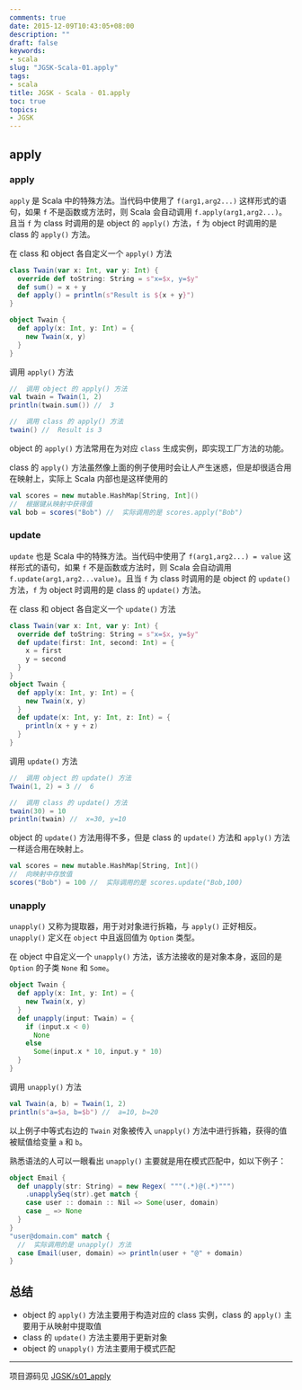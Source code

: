 ```yaml
---
comments: true
date: 2015-12-09T10:43:05+08:00
description: ""
draft: false
keywords:
- scala
slug: "JGSK-Scala-01.apply"
tags:
- scala
title: JGSK - Scala - 01.apply
toc: true
topics:
- JGSK
---
```


## apply

### apply

`apply` 是 Scala 中的特殊方法。当代码中使用了 `f(arg1,arg2...)` 这样形式的语句，如果 `f` 不是函数或方法时，则 Scala 会自动调用 `f.apply(arg1,arg2...)`。且当 `f` 为 class 时调用的是 object 的 `apply()` 方法，`f` 为 object 时调用的是 class 的 `apply()` 方法。

<!--more-->


在 class 和 object 各自定义一个 `apply()` 方法

```scala
class Twain(var x: Int, var y: Int) {
  override def toString: String = s"x=$x, y=$y"
  def sum() = x + y
  def apply() = println(s"Result is ${x + y}")
}

object Twain {
  def apply(x: Int, y: Int) = {
    new Twain(x, y)
  }
}
```

调用 `apply()` 方法

```scala
//  调用 object 的 apply() 方法
val twain = Twain(1, 2)
println(twain.sum()) //  3

//  调用 class 的 apply() 方法
twain() //  Result is 3
```

object 的 `apply()` 方法常用在为对应 `class` 生成实例，即实现工厂方法的功能。

class 的 `apply()` 方法虽然像上面的例子使用时会让人产生迷惑，但是却很适合用在映射上，实际上  Scala 内部也是这样使用的

```scala
val scores = new mutable.HashMap[String, Int]()
//  根据键从映射中获得值
val bob = scores("Bob") //  实际调用的是 scores.apply("Bob")
```


### update

`update` 也是 Scala 中的特殊方法。当代码中使用了 `f(arg1,arg2...) = value` 这样形式的语句，如果 `f` 不是函数或方法时，则 Scala 会自动调用 `f.update(arg1,arg2...value)`。且当 `f` 为 class 时调用的是 object 的 `update()` 方法，`f` 为 object 时调用的是 class 的 `update()` 方法。

在 class 和 object 各自定义一个 `update()` 方法

```scala
class Twain(var x: Int, var y: Int) {
  override def toString: String = s"x=$x, y=$y"
  def update(first: Int, second: Int) = {
    x = first
    y = second
  }
}
object Twain {
  def apply(x: Int, y: Int) = {
    new Twain(x, y)
  }
  def update(x: Int, y: Int, z: Int) = {
    println(x + y + z)
  }
}
```

调用 `update()` 方法

```scala
//  调用 object 的 update() 方法
Twain(1, 2) = 3 //  6

//  调用 class 的 update() 方法
twain(30) = 10
println(twain) //  x=30, y=10
```

object 的 `update()` 方法用得不多，但是 class 的 `update()` 方法和 `apply()` 方法一样适合用在映射上。

```scala
val scores = new mutable.HashMap[String, Int]()
//  向映射中存放值
scores("Bob") = 100 //  实际调用的是 scores.update("Bob,100)
```


### unapply

`unapply()` 又称为提取器，用于对对象进行拆箱，与 `apply()` 正好相反。`unapply()` 定义在 `object` 中且返回值为 `Option` 类型。

在 object 中自定义一个 `unapply()` 方法，该方法接收的是对象本身，返回的是 `Option` 的子类 `None` 和 `Some`。

```scala
object Twain {
  def apply(x: Int, y: Int) = {
    new Twain(x, y)
  }
  def unapply(input: Twain) = {
    if (input.x < 0)
      None
    else
      Some(input.x * 10, input.y * 10)
  }
}
```

调用 `unapply()` 方法

```scala
val Twain(a, b) = Twain(1, 2)
println(s"a=$a, b=$b") //  a=10, b=20
```

以上例子中等式右边的 `Twain` 对象被传入 `unapply()` 方法中进行拆箱，获得的值被赋值给变量 `a` 和 `b`。

熟悉语法的人可以一眼看出 `unapply()` 主要就是用在模式匹配中，如以下例子：

```scala
object Email {
  def unapply(str: String) = new Regex( """(.*)@(.*)""")
    .unapplySeq(str).get match {
    case user :: domain :: Nil => Some(user, domain)
    case _ => None
  }
}
"user@domain.com" match {
  //  实际调用的是 unapply() 方法
  case Email(user, domain) => println(user + "@" + domain)
}
```


## 总结

-  object 的 `apply()` 方法主要用于构造对应的 class 实例，class 的 `apply()` 主要用于从映射中提取值
-  class 的 `update()` 方法主要用于更新对象
-  object 的 `unapply()` 方法主要用于模式匹配

---

项目源码见 [JGSK/s01_apply](https://github.com/SidneyXu/JGSK)

